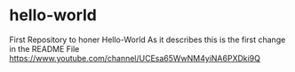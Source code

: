 # hello-world
First Repository to honer Hello-World
As it describes this is the first change in the README File
https://www.youtube.com/channel/UCEsa65WwNM4yiNA6PXDki9Q
